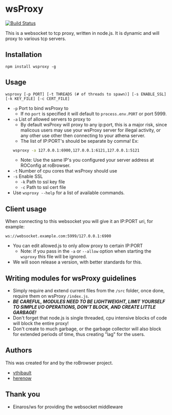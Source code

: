 wsProxy
=======
[![Build Status](https://travis-ci.org/herenow/wsProxy.svg?branch=master)](https://travis-ci.org/herenow/wsProxy)

This is a websocket to tcp proxy, written in node.js. It is dynamic and will proxy to various tcp servers.


Installation
----------
```
npm install wsproxy -g
```


Usage
----------

```
wsproxy [-p PORT] [-t THREADS (# of threads to spawn)] [-s ENABLE_SSL] [-k KEY_FILE] [-c CERT_FILE]
```
* `-p` Port to bind wsProxy to
	* If no `port` is specified it will default to `process.env.PORT` or port 5999.
* `-a` List of allowed servers to proxy to
	* By default wsProxy will proxy to any ip:port, this is a major risk, since malicous users may use your
	wsProxy server for illegal activity, or any other use other then connecting to your athena server.
	* The list of IP:PORT's should be separate by comma! Ex:
	```bash
	wsproxy -a 127.0.0.1:6900,127.0.0.1:6121,127.0.0.1:5121
	```
	* Note: Use the same IP's you configured your server address at ROConfig at roBrowser.
* `-t` Number of cpu cores that wsProxy should use
* `-s` Enable SSL
	* `-k` Path to ssl key file
	* `-c` Path to ssl cert file
* Use `wsproxy --help` for a list of available commands.


Client usage
----------
When connecting to this websocket you will give it an IP:PORT uri, for example:
```
ws://websocket.example.com:5999/127.0.0.1:6900
```
* You can edit allowed.js to only allow proxy to certain IP:PORT
	* Note: if you pass in the `-a` or `--allow` option when starting the `wsproxy` this file will be ignored.
* We will soon release a version, with better standards for this.


Writing modules for wsProxy guidelines
------------
* Simply require and extend current files from the `/src` folder, once done, require them on wsProxy `/index.js`.
* ***BE CAREFUL, MODULES NEED TO BE LIGHTWEIGHT, LIMIT YOURSELF TO SIMPLE I/O OPERATIONS, DON'T BLOCK, AND CREATE LITTLE GARBAGE!*** 
* Don't forget that node.js is single threaded, cpu intensive blocks of code will block the entire proxy!
* Don't create to much garbage, or the garbage collector will also block for extended periods of time, thus creating "lag" for the users.


Authors
---------
This was created for and by the roBrowser project.
- [vthibault](https://github.com/vthibault)
- [herenow](https://github.com/herenow)


Thank you
----------
- Einaros/ws for providing the websocket middleware
